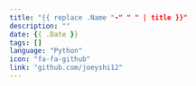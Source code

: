 ```yaml
---
title: "{{ replace .Name "-" " " | title }}"
description: ""
date: {{ .Date }}
tags: []
language: "Python"
icon: "fa-fa-github"
link: "github.com/joeyshi12"
---
```

